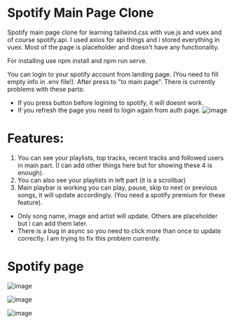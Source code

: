 # Spotify Main Page Clone
Spotify main page clone for learning tailwind.css with vue.js and vuex and of course spotify.api. I used axios for api things and i stored everything in vuex.
Most of the page is placeholder and doesn't have any functionality.

For installing use npm install and npm run serve.

You can login to your spotify account from landing page. (You need to fill empty info in .env file!). After press to "to main page".
There is currently problems with these parts:
- If you press button before logining to spotify, it will doesnt work.
- If you refresh the page you need to login again from auth page.
![image](https://user-images.githubusercontent.com/64266261/221427848-97d01a95-d3f6-4885-ab2f-93b832c89a7c.png)

# Features:
1. You can see your playlists, top tracks, recent tracks and followed users in main part. (I can add other things here but for showing these 4 is enough).
2. You can also see your playlists in left part (it is a scrollbar)
3. Main playbar is working you can play, pause, skip to next or previous songs, it will update accordingly. (You need a spotify premium for these feature).
- Only song name, image and artist will update. Others are placeholder but i can add them later.
- There is a bug in async so you need to click more than once to update correctly. I am trying to fix this problem currently.

# Spotify page
![image](https://user-images.githubusercontent.com/64266261/221427927-a3fa9779-1469-4ffc-8e96-ea7db51264bf.png)

![image](https://user-images.githubusercontent.com/64266261/221428330-0418c905-9c4f-4426-b237-3b04dcb89398.png)

![image](https://user-images.githubusercontent.com/64266261/221428344-e789b07b-5cd3-4a9b-9f3a-e3f7c8ced96b.png)
